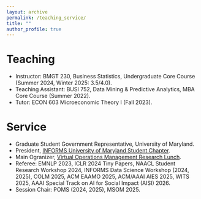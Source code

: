 ```yaml
---
layout: archive
permalink: /teaching_service/
title: ""
author_profile: true
---
```


Teaching
======

* Instructor: BMGT 230, Business Statistics, Undergraduate Core Course (Summer 2024, Winter 2025: 3.5/4.0).
* Teaching Assistant: BUSI 752, Data Mining & Predictive Analytics, MBA Core Course (Summer 2022).
* Tutor: ECON 603 Microeconomic Theory I (Fall 2023).

Service
======

* Graduate Student Government Representative, University of Maryland.
* President, [INFORMS University of Maryland Student Chapter](https://www.rhsmith.umd.edu/academics-and-students/INFORMS_studentchapter).
* Main Ogranizer, [Virtual Operations Management Research Lunch](https://sites.google.com/umd.edu/vomrl/home).
* Referee: EMNLP 2023, ICLR 2024 Tiny Papers, NAACL Student Research Workshop 2024, INFORMS Data Science Workshop (2024, 2025), COLM 2025, ACM EAAMO 2025, ACM/AAAI AIES 2025, WITS 2025, AAAI Special Track on AI for Social Impact (AISI) 2026.
* Session Chair: POMS (2024, 2025), MSOM 2025.


